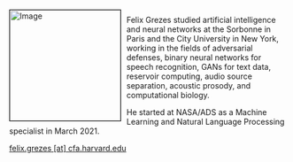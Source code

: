 
<img src="{{ site.baseurl }}/about/team/img/fgrezes.jpg" height="200" width="200" alt="Image" style="float: left; margin: 4px 10px 0px 0px; border: 1px solid #000000;">

Felix Grezes studied artificial intelligence and neural networks at the Sorbonne in Paris and the City University in New York, working in the fields of adversarial defenses, binary neural networks for speech recognition, GANs for text data, reservoir computing, audio source separation, acoustic prosody, and computational biology.

He started at NASA/ADS as a Machine Learning and Natural Language Processing specialist in March 2021.

[felix.grezes [at] cfa.harvard.edu](mailto:felix.grezes@cfa.harvard.edu)
